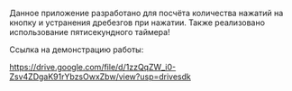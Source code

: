 Данное приложение разработано для посчёта количества нажатий на кнопку и устранения дребезгов при нажатии. Также реализовано использование пятисекундного таймера!

Ссылка на демонстрацию работы:

https://drive.google.com/file/d/1zzQqZW_i0-Zsv4ZDgaK91rYbzsOwxZbw/view?usp=drivesdk
